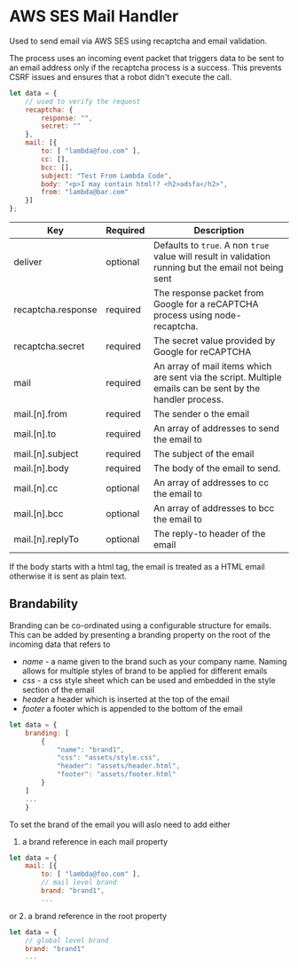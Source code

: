 # AWS SES Mail Handler

Used to send email via AWS SES using recaptcha and email validation.

The process uses an incoming event packet that triggers data to be sent to an email
address only if the recaptcha process is a success. This prevents CSRF issues and
ensures that a robot didn't execute the call.
 
```javascript
let data = {
    // used to verify the request
    recaptcha: {
        response: "",
        secret: ""
    },
    mail: [{
        to: [ "lambda@foo.com" ],
        cc: [],
        bcc: [],
        subject: "Test From Lambda Code",
        body: "<p>I may contain html!? <h2>adsfa</h2>",
        from: "lambda@bar.com"
    }]
};
```

| Key | Required | Description |
|-----|---|-------------|
| deliver | optional | Defaults to `true`. A non `true` value will result in validation running but the email not being sent |
| recaptcha.response | required | The response packet from Google for a reCAPTCHA process using node-recaptcha. |
| recaptcha.secret   | required | The secret value provided by Google for reCAPTCHA |
| mail               | required | An array of mail items which are sent via the script. Multiple emails can be sent by the handler process. |
| mail.[n].from      | required | The sender o the email |
| mail.[n].to        | required | An array of addresses to send the email to |
| mail.[n].subject   | required | The subject of the email |
| mail.[n].body      | required | The body of the email to send. |
| mail.[n].cc        | optional | An array of addresses to cc the email to |
| mail.[n].bcc       | optional | An array of addresses to bcc the email to |
| mail.[n].replyTo   | optional | The reply-to header of the email |


If the body starts with a html tag, the email is treated as a HTML email otherwise 
it is sent as plain text. 

## Brandability

Branding can be co-ordinated using a configurable structure for emails. This can be added by
presenting a branding property on the root of the incoming data that refers to 

- _name_ - a name given to the brand such as your company name. Naming allows for multiple styles of brand to be applied for different emails
- _css_ - a css style sheet which can be used and embedded in the style section of the email
- _header_ a header which is inserted at the top of the email
- _footer_ a footer which is appended to the bottom of the email

```javascript
let data = {
    branding: [
        {
            "name": "brand1",
            "css": "assets/style.css",
            "header": "assets/header.html",
            "footer": "assets/footer.html"
        }
    ]
    ...
    }
```

To set the brand of the email you will aslo need to add either 
1. a brand reference in each mail property

```javascript
let data = {
    mail: [{
        to: [ "lambda@foo.com" ],
        // mail level brand
        brand: "brand1",
        ...

```

or
2. a brand reference in the root property

```javascript
let data = {
    // global level brand
    brand: "brand1"
    ...

```